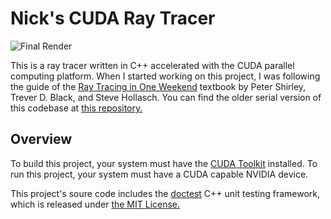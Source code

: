 # Nick's CUDA Ray Tracer

![Final Render](https://www.nsdigirolamo.com/posts/cuda-ray-tracing/images/book1_final.png)

This is a ray tracer written in C++ accelerated with the CUDA parallel computing
platform. When I started working on this project, I was following the guide of
the [Ray Tracing in One Weekend](https://raytracing.github.io/) textbook by
Peter Shirley, Trever D. Black, and Steve Hollasch. You can find the older serial 
version of this codebase at [this repository.](https://github.com/nsdigirolamo/ray-tracing-playground)

## Overview

To build this project, your system must have the [CUDA Toolkit](https://developer.nvidia.com/cuda-toolkit)
installed. To run this project, your system must have a CUDA capable NVIDIA device.

This project's soure code includes the [doctest](https://github.com/doctest/doctest/tree/master)
C++ unit testing framework, which is released under [the MIT License.](https://github.com/doctest/doctest/blob/master/LICENSE.txt)
